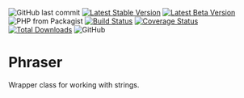 ![GitHub last commit](https://img.shields.io/github/last-commit/systemson/phraser.svg)
[![Latest Stable Version](https://poser.pugx.org/amber/phraser/v/stable.png)](https://packagist.org/packages/amber/phraser)
[![Latest Beta Version](https://img.shields.io/packagist/vpre/amber/phraser.svg)](https://packagist.org/packages/amber/phraser)
![PHP from Packagist](https://img.shields.io/packagist/php-v/amber/phraser.svg)
[![Build Status](https://travis-ci.org/systemson/phraser.svg?branch=master)](https://travis-ci.org/systemson/phraser)
[![Coverage Status](https://coveralls.io/repos/github/systemson/phraser/badge.svg?branch=master)](https://coveralls.io/github/systemson/phraser?branch=master)
[![Total Downloads](https://poser.pugx.org/amber/phraser/downloads.png)](https://packagist.org/packages/amber/phraser)
![GitHub](https://img.shields.io/github/license/systemson/phraser.svg)

# Phraser
Wrapper class for working with strings.
